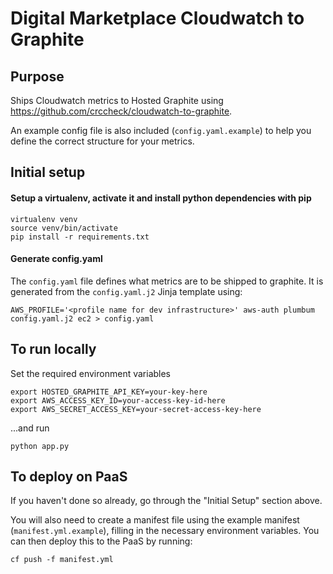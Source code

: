 Digital Marketplace Cloudwatch to Graphite
=========================

## Purpose

Ships Cloudwatch metrics to Hosted Graphite using https://github.com/crccheck/cloudwatch-to-graphite.

An example config file is also included (`config.yaml.example`) to help you define the correct structure for your metrics.

## Initial setup

#### Setup a virtualenv, activate it and install python dependencies with pip

```
virtualenv venv
source venv/bin/activate
pip install -r requirements.txt
```

#### Generate config.yaml

The `config.yaml` file defines what metrics are to be shipped to graphite. It is generated from the `config.yaml.j2` Jinja template using:

```
AWS_PROFILE='<profile name for dev infrastructure>' aws-auth plumbum config.yaml.j2 ec2 > config.yaml
```

## To run locally

Set the required environment variables

```
export HOSTED_GRAPHITE_API_KEY=your-key-here
export AWS_ACCESS_KEY_ID=your-access-key-id-here
export AWS_SECRET_ACCESS_KEY=your-secret-access-key-here
```

...and run

```
python app.py
```

## To deploy on PaaS

If you haven't done so already, go through the "Initial Setup" section above.

You will also need to create a manifest file using the example manifest (`manifest.yml.example`), filling in the necessary environment variables.
You can then deploy this to the PaaS by running:

```
cf push -f manifest.yml
```
